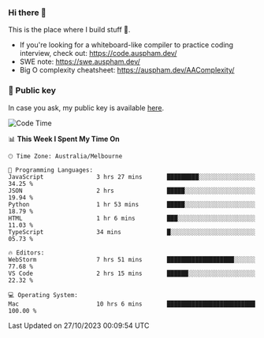 ### Hi there 👋

This is the place where I build stuff 👀. 

- If you're looking for a whiteboard-like compiler to practice coding interview, check out: https://code.auspham.dev/
- SWE note: https://swe.auspham.dev/
- Big O complexity cheatsheet: https://auspham.dev/AAComplexity/

### 🔑 Public key

In case you ask, my public key is available [here](https://public.auspham.dev/).

<!--START_SECTION:waka-->
![Code Time](http://img.shields.io/badge/Code%20Time-1%2C113%20hrs%2041%20mins-blue)

📊 **This Week I Spent My Time On** 

```text
🕑︎ Time Zone: Australia/Melbourne

💬 Programming Languages: 
JavaScript               3 hrs 27 mins       █████████░░░░░░░░░░░░░░░░   34.25 % 
JSON                     2 hrs               █████░░░░░░░░░░░░░░░░░░░░   19.94 % 
Python                   1 hr 53 mins        █████░░░░░░░░░░░░░░░░░░░░   18.79 % 
HTML                     1 hr 6 mins         ███░░░░░░░░░░░░░░░░░░░░░░   11.03 % 
TypeScript               34 mins             █░░░░░░░░░░░░░░░░░░░░░░░░   05.73 % 

🔥 Editors: 
WebStorm                 7 hrs 51 mins       ███████████████████░░░░░░   77.68 % 
VS Code                  2 hrs 15 mins       ██████░░░░░░░░░░░░░░░░░░░   22.32 % 

💻 Operating System: 
Mac                      10 hrs 6 mins       █████████████████████████   100.00 % 
```


 Last Updated on 27/10/2023 00:09:54 UTC
<!--END_SECTION:waka-->

<!--
**rockmanvnx6/rockmanvnx6** is a ✨ _special_ ✨ repository because its `README.md` (this file) appears on your GitHub profile.

Here are some ideas to get you started:

- 🔭 I’m currently working on ...
- 🌱 I’m currently learning ...
- 👯 I’m looking to collaborate on ...
- 🤔 I’m looking for help with ...
- 💬 Ask me about ...
- 📫 How to reach me: ...
- 😄 Pronouns: ...
- ⚡ Fun fact: ...
-->
